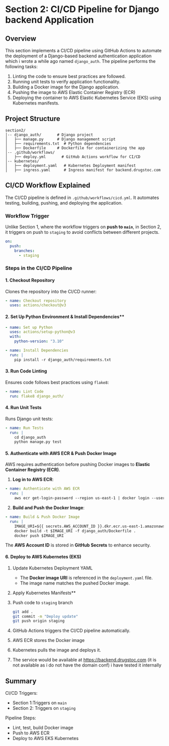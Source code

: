 # Section 2: CI/CD Pipeline for Django backend Application

## Overview

This section implements a CI/CD pipeline using GitHub Actions to automate the deployment of a Django-based backend authentication application which i wrote a while ago named `django_auth`. The pipeline performs the following tasks:

1. Linting the code to ensure best practices are followed.
2. Running unit tests to verify application functionality.
3. Building a Docker image for the Django application.
4. Pushing the image to AWS Elastic Container Registry (ECR)
5. Deploying the container to AWS Elastic Kubernetes Service (EKS) using Kubernetes manifests.

## Project Structure

```
section2/
│-- django_auth/       # Django project
│   ├── manage.py      # Django management script
│   ├── requirements.txt  # Python dependencies
│   ├── Dockerfile     # Dockerfile for containerizing the app
│-- .github/workflows/
│   ├── deploy.yml       # GitHub Actions workflow for CI/CD
│-- kubernetes/
│   ├── deployment.yaml   # Kubernetes Deployment manifest
│   ├── ingress.yaml      # Ingress manifest for backend.drugstoc.com
```

## **CI/CD Workflow Explained**

The CI/CD pipeline is defined in `.github/workflows/cicd.yml`. It automates testing, building, pushing, and deploying the application.

### **Workflow Trigger**

Unlike Section 1, where the workflow triggers on **push to `main`**, in Section 2, it triggers on push to `staging` to avoid conflicts between different projects.

```yaml
on:
  push:
    branches:
      - staging
```

### **Steps in the CI/CD Pipeline**

#### **1. Checkout Repository**

Clones the repository into the CI/CD runner:

```yaml
- name: Checkout repository
  uses: actions/checkout@v3
```

#### 2. Set Up Python Environment & Install Dependencies**

```yaml
- name: Set up Python
  uses: actions/setup-python@v3
  with:
    python-version: "3.10"

- name: Install Dependencies
  run: |
    pip install -r django_auth/requirements.txt
```

#### 3. Run Code Linting

Ensures code follows best practices using `flake8`:

```yaml
- name: Lint Code
  run: flake8 django_auth/
```

#### 4. Run Unit Tests

Runs Django unit tests:

```yaml
- name: Run Tests
  run: |
    cd django_auth
    python manage.py test
```

#### 5. Authenticate with AWS ECR & Push Docker Image

AWS requires authentication before pushing Docker images to **Elastic Container Registry (ECR)**.

1. **Log in to AWS ECR**:

```yaml
- name: Authenticate with AWS ECR
  run: |
    aws ecr get-login-password --region us-east-1 | docker login --username AWS --password-stdin ${{ secrets.AWS_ACCOUNT_ID }}.dkr.ecr.us-east-1.amazonaws.com
```

2. **Build and Push the Docker Image**:

```yaml
- name: Build & Push Docker Image
  run: |
    IMAGE_URI=${{ secrets.AWS_ACCOUNT_ID }}.dkr.ecr.us-east-1.amazonaws.com/backend-drugstoc:latest
    docker build -t $IMAGE_URI -f django_auth/Dockerfile .
    docker push $IMAGE_URI
```

The **AWS Account ID** is stored in **GitHub Secrets** to enhance security.

#### **6. Deploy to AWS Kubernetes (EKS)**

1. Update Kubernetes Deployment YAML

   - The **Docker image URI** is referenced in the `deployment.yaml` file.
   - The image name matches the pushed Docker image.

2. Apply Kubernetes Manifests**



1. Push code to `staging` branch
   ```bash
   git add .
   git commit -m "Deploy update"
   git push origin staging
   ```
2. GitHub Actions triggers the CI/CD pipeline automatically.
3. AWS ECR stores the Docker image
4. Kubernetes pulls the image and deploys it.
5. The service would be available at https://backend.drugstoc.com (it is not available as i do not have the domain conf)
i have tested it internally

## **Summary**

CI/CD Triggers:

- Section 1:Triggers on `main`
- Section 2: Triggers on `staging`

Pipeline Steps:

- Lint, test, build Docker image
- Push to AWS ECR
- Deploy to AWS EKS Kubernetes

